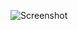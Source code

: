 ![Screenshot](https://raw.githubusercontent.com/Cryakl/Ultimate-RAT-Collection/refs/heads/main/RemoteOperations/Remote%20Operations%202.3/Screenshot.png)
